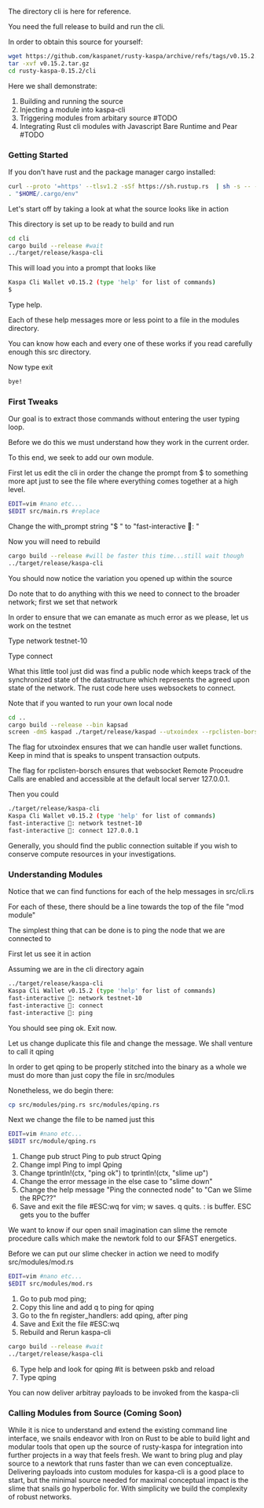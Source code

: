 The directory cli is here for reference. 

You need the full release to build and run the cli.

In order to obtain this source for yourself:
```bash
wget https://github.com/kaspanet/rusty-kaspa/archive/refs/tags/v0.15.2.tar.gz
tar -xvf v0.15.2.tar.gz
cd rusty-kaspa-0.15.2/cli
```

Here we shall demonstrate:
1. Building and running the source
2. Injecting a module into kaspa-cli
3. Triggering modules from arbitary source #TODO
4. Integrating Rust cli modules with Javascript Bare Runtime and Pear #TODO

### Getting Started

If you don't have rust and the package manager cargo installed:
```bash
curl --proto '=https' --tlsv1.2 -sSf https://sh.rustup.rs  | sh -s -- -y
. "$HOME/.cargo/env"
```

Let's start off by taking a look at what the source looks like in action

This directory is set up to be ready to build and run

```bash
cd cli
cargo build --release #wait
../target/release/kaspa-cli
```

This will load you into a prompt that looks like
```bash
Kaspa Cli Wallet v0.15.2 (type 'help' for list of commands)
$ 
```

Type help.

Each of these help messages more or less point to a file in the modules directory.

You can know how each and every one of these works if you read carefully enough this src directory.

Now type exit

```bash
bye!
```

### First Tweaks

Our goal is to extract those commands without entering the user typing loop. 

Before we do this we must understand how they work in the current order.

To this end, we seek to add our own module. 

First let us edit the cli in order the change the prompt from $ to something more apt just to see the file where everything comes together at a high level.

```bash
EDIT=vim #nano etc...
$EDIT src/main.rs #replace
```

Change the with_prompt string "$ " to "fast-interactive 🐌: "

Now you will need to rebuild

```bash
cargo build --release #will be faster this time...still wait though
../target/release/kaspa-cli
```

You should now notice the variation you opened up within the source

Do note that to do anything with this we need to connect to the broader network; first we set that network

In order to ensure that we can emanate as much error as we please, let us work on the testnet

Type network testnet-10

Type connect

What this little tool just did was find a public node which keeps track of the synchronized state of the datastructure which represents the agreed upon state of the network. The rust code here uses websockets to connect.

Note that if you wanted to run your own local node

```bash
cd ..
cargo build --release --bin kapsad
screen -dmS kaspad ./target/release/kaspad --utxoindex --rpclisten-borsh=default #wait a few hours and 20GB later
```

The flag for utxoindex ensures that we can handle user wallet functions. Keep in mind that is speaks to unspent transaction outputs.

The flag for rpclisten-borsch ensures that websocket Remote Proceudre Calls are enabled and accessible at the default local server 127.0.0.1.

Then you could 
```bash
./target/release/kaspa-cli
Kaspa Cli Wallet v0.15.2 (type 'help' for list of commands)
fast-interactive 🐌: network testnet-10
fast-interactive 🐌: connect 127.0.0.1
```

Generally, you should find the public connection suitable if you wish to conserve compute resources in your investigations.

### Understanding Modules

Notice that we can find functions for each of the help messages in src/cli.rs

For each of these, there should be a line towards the top of the file "mod module"

The simplest thing that can be done is to ping the node that we are connected to

First let us see it in action

Assuming we are in the cli directory again

```bash
../target/release/kaspa-cli
Kaspa Cli Wallet v0.15.2 (type 'help' for list of commands)
fast-interactive 🐌: network testnet-10
fast-interactive 🐌: connect
fast-interactive 🐌: ping
```

You should see ping ok. Exit now.

Let us change duplicate this file and change the message. We shall venture to call it qping

In order to get qping to be properly stitched into the binary as a whole we must do more than just copy the file in src/modules

Nonetheless, we do begin there:

```bash
cp src/modules/ping.rs src/modules/qping.rs
```

Next we change the file to be named just this

```bash
EDIT=vim #nano etc...
$EDIT src/module/qping.rs
```

1. Change pub struct Ping to pub struct Qping
2. Change impl Ping to impl Qping
3. Change tprintln!(ctx, "ping ok") to tprintln!(ctx, "slime up")
4. Change the error message in the else case to "slime down"
5. Change the help message "Ping the connected node" to "Can we Slime the RPC??"
6. Save and exit the file #ESC:wq for vim; w saves. q quits. : is buffer. ESC gets you to the buffer
   
We want to know if our open snail imagination can slime the remote procedure calls which make the newtork fold to our $FAST energetics.

Before we can put our slime checker in action we need to modify src/modules/mod.rs

```bash
EDIT=vim #nano etc...
$EDIT src/modules/mod.rs
```

1. Go to pub mod ping;
2. Copy this line and add q to ping for qping
3. Go to the fn register_handlers: add qping, after ping
4. Save and Exit the file #ESC:wq
5. Rebuild and Rerun kaspa-cli
```bash
cargo build --release #wait
../target/release/kaspa-cli
```
6. Type help and look for qping #it is between pskb and reload
7. Type qping

You can now deliver arbitray payloads to be invoked from the kaspa-cli

### Calling Modules from Source (Coming Soon)

While it is nice to understand and extend the existing command line interface, we snails endeavor with Iron on Rust to be able to build light and modular tools that open up the source of rusty-kaspa for integration into further projects in a way that feels fresh. We want to bring plug and play source to a newtork that runs faster than we can even conceptualize. Delivering payloads into custom modules for kaspa-cli is a good place to start, but the minimal source needed for maximal conceptual impact is the slime that snails go hyperbolic for. With simplicity we build the complexity of robust networks.
